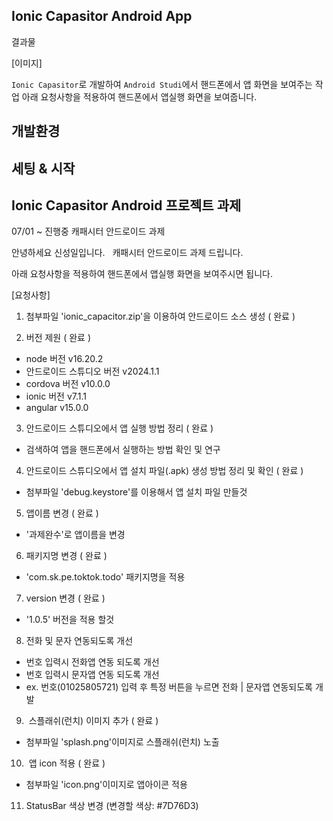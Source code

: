 ## Ionic Capasitor Android App 

결과물 

[이미지]

`Ionic Capasitor`로 개발하여 `Android Studi`에서 핸드폰에서 앱 화면을 보여주는 작업
아래 요청사항을 적용하여 핸드폰에서 앱실행 화면을 보여줍니다.


## 개발환경

## 세팅 & 시작

## Ionic Capasitor Android 프로젝트 과제 


07/01 ~  진행중  	캐패시터 안드로이드 과제 

 
안녕하세요 신성일입니다.
 
캐패시터 안드로이드 과제 드립니다.

아래 요청사항을 적용하여 핸드폰에서 앱실행 화면을 보여주시면 됩니다.

[요청사항]
1. 첨부파일 'ionic_capacitor.zip'을 이용하여 안드로이드 소스 생성 ( 완료 )

2. 버전 제원 ( 완료 )
- node 버전 v16.20.2 
- 안드로이드 스튜디오 버전 v2024.1.1
- cordova 버전 v10.0.0 
- ionic 버전 v7.1.1
- angular v15.0.0

3. 안드로이드 스튜디오에서 앱 실행 방법 정리 ( 완료 ) 
- 검색하여 앱을 핸드폰에서 실행하는 방법 확인 및 연구

4. 안드로이드 스튜디오에서 앱 설치 파일(.apk) 생성 방법 정리 및 확인 ( 완료 ) 
- 첨부파일 'debug.keystore'를 이용해서 앱 설치 파일 만들것 

5. 앱이름 변경 ( 완료 ) 
- '과제완수'로 앱이름을 변경

6. 패키지명 변경 ( 완료 ) 
- 'com.sk.pe.toktok.todo' 패키지명을 적용

7. version 변경 ( 완료 ) 
- '1.0.5' 버전을 적용 할것

8. 전화 및 문자 연동되도록 개선
- 번호 입력시 전화앱 연동 되도록 개선
- 번호 입력시 문자앱 연동 되도록 개선
- ex. 번호(01025805721) 입력 후 특정 버튼을 누르면 전화 | 문자앱 연동되도록 개발

9.  스플래쉬(런치) 이미지 추가 ( 완료 ) 
- 첨부파일 'splash.png'이미지로 스플래쉬(런치) 노출

10.  앱 icon 적용 ( 완료 ) 
- 첨부파일 'icon.png'이미지로 앱아이콘 적용
11. StatusBar 색상 변경 (변경할 색상: #7D76D3)